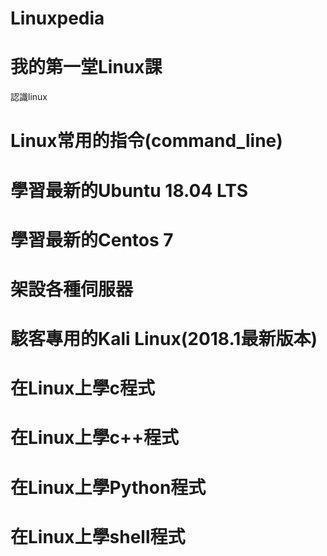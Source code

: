 # Linuxpedia

# 我的第一堂Linux課

認識linux

# Linux常用的指令(command_line)

# 學習最新的Ubuntu 18.04 LTS

# 學習最新的Centos 7

# 架設各種伺服器

# 駭客專用的Kali Linux(2018.1最新版本)

# 在Linux上學c程式

# 在Linux上學c++程式

# 在Linux上學Python程式

# 在Linux上學shell程式
